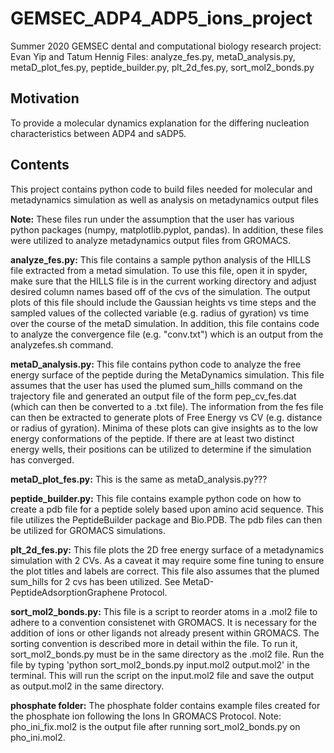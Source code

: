 # GEMSEC_ADP4_ADP5_ions_project
Summer 2020 GEMSEC dental and computational biology research project: Evan Yip and Tatum Hennig
Files: analyze_fes.py, metaD_analysis.py, metaD_plot_fes.py, peptide_builder.py, plt_2d_fes.py, sort_mol2_bonds.py

## Motivation
To provide a molecular dynamics explanation for the differing nucleation characteristics between ADP4 and sADP5. 


## Contents
This project contains python code to build files needed for molecular and metadynamics simulation as well as analysis on metadynamics output files

**Note:** These files run under the assumption that the user has various python packages (numpy, matplotlib.pyplot, pandas). In addition, these files were utilized to analyze metadynamics output files from GROMACS.

**analyze_fes.py:** This file contains a sample python analysis of the HILLS file extracted from a metad simulation. To use this file, open it in spyder, make sure that the HILLS file is in the current working directory and adjust desired column names based off of the cvs of the simulation. The output plots of this file should include the Gaussian heights vs time steps and the sampled values of the collected variable (e.g. radius of gyration) vs time over the course of the metaD simulation. In addition, this file contains code to analyze the convergence file (e.g. "conv.txt") which is an output from the analyzefes.sh command.

**metaD_analysis.py:** This file contains python code to analyze the free energy surface of the peptide during the MetaDynamics simulation. This file assumes that the user has used the plumed sum_hills command on the trajectory file and generated an output file of the form pep_cv_fes.dat (which can then be converted to a .txt file). The information from the fes file can then be extracted to generate plots of Free Energy vs CV (e.g. distance or radius of gyration). Minima of these plots can give insights as to the low energy conformations of the peptide. If there are at least two distinct energy wells, their positions can be utilized to determine if the simulation has converged.

**metaD_plot_fes.py:** This is the same as metaD_analysis.py???

**peptide_builder.py:** This file contains example python code on how to create a pdb file for a peptide solely based upon amino acid sequence. This file utilizes the PeptideBuilder package and Bio.PDB. The pdb files can then be utilized for GROMACS simulations.

**plt_2d_fes.py:** This file plots the 2D free energy surface of a metadynamics simulation with 2 CVs. As a caveat it may require some fine tuning to ensure the plot titles and labels are correct. This file also assumes that the plumed sum_hills for 2 cvs has been utilized. See MetaD-PeptideAdsorptionGraphene Protocol.

**sort_mol2_bonds.py:** This file is a script to reorder atoms in a .mol2 file to adhere to a convention consistenet with GROMACS. It is necessary for the addition of ions or other ligands not already present within GROMACS. The sorting convention is described more in detail within the file. To run it, sort_mol2_bonds.py must be in the same directory as the .mol2 file. Run the file by typing 'python sort_mol2_bonds.py input.mol2 output.mol2' in the terminal. This will run the script on the input.mol2 file and save the output as output.mol2 in the same directory.

**phosphate folder:** The phosphate folder contains example files created for the phosphate ion following the Ions In GROMACS Protocol. Note: pho_ini_fix.mol2 is the output file after running sort_mol2_bonds.py on pho_ini.mol2.
